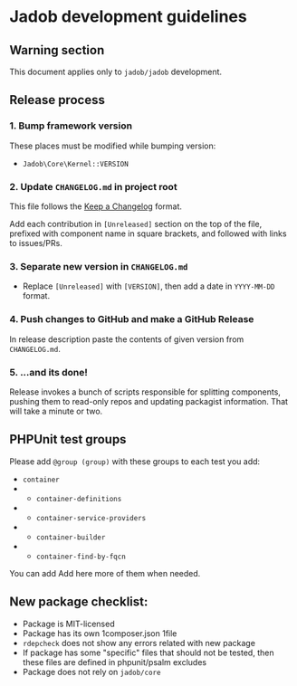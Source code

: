 # Jadob development guidelines

## Warning section

This document applies only to `jadob/jadob` development.

## Release process

### 1. Bump framework version

These places must be modified while bumping version:
- `Jadob\Core\Kernel::VERSION`

### 2. Update `CHANGELOG.md` in project root

This file follows the [Keep a Changelog](https://keepachangelog.com/en/1.0.0/) format.

Add each contribution in `[Unreleased]` section on the top of the file, prefixed with component name in square brackets, and followed with links to issues/PRs. 

### 3. Separate new version in `CHANGELOG.md`

- Replace `[Unreleased]` with `[VERSION]`, then add a date in `YYYY-MM-DD` format.

### 4. Push changes to GitHub and make a GitHub Release

In release description paste the contents of given version from `CHANGELOG.md`.

### 5. ...and its done!

Release invokes a bunch of scripts responsible for splitting components, pushing them to read-only
repos and updating packagist information. That will take a minute or two.


## PHPUnit test groups
Please add `@group (group)` with these groups to each test you add:

- `container`
- - `container-definitions`
- - `container-service-providers`
- - `container-builder`
- - `container-find-by-fqcn`

You can add 
Add here more of them when needed.

## New package checklist:
- Package is MIT-licensed
- Package has its own 1composer.json 1file
- `rdepcheck` does not show any errors related with new package
- If package has some "specific" files that should not be tested, then these files are defined in phpunit/psalm excludes
- Package does not rely on `jadob/core` 
